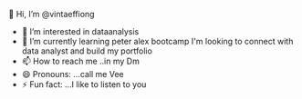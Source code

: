  👋 Hi, I’m @vintaeffiong
- 👀 I’m interested in dataanalysis
- 🌱 I’m currently learning peter alex bootcamp
      I'm looking to connect with data analyst and build my portfolio
- 📫 How to reach me ..in my Dm
- 😄 Pronouns: ...call me Vee
- ⚡ Fun fact: ...I like to listen to you

<!---
vintaeffiong/vintaeffiong is a ✨ special ✨ repository because its `README.md` (this file) appears on your GitHub profile.
You can click the Preview link to take a look at your changes.
--->
